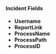 
#### Incident Fields
- **Username**
- **ReportLink**
- **ProcessName**
- **ProcessPath**
- **ProcessID**
